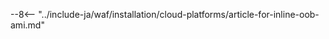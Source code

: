 [link-ssh-keys]:            https://docs.aws.amazon.com/AWSEC2/latest/UserGuide/get-set-up-for-amazon-ec2.html#create-a-key-pair
[link-sg]:                  https://docs.aws.amazon.com/ja_jp/AWSEC2/latest/UserGuide/get-set-up-for-amazon-ec2.html#create-a-base-security-group
[link-launch-instance]:     https://docs.aws.amazon.com/ja_jp/AWSEC2/latest/UserGuide/EC2_GetStarted.html#ec2-launch-instance

[anchor1]:      #2-セキュリティグループの作成
[anchor2]:      #1-AWSでSSHキーペアを作成

[img-create-sg]:                ../../images/installation-ami/common/create_sg.png
[versioning-policy]:            ../../updating-migrating/versioning-policy.md#バージョン一覧
[img-wl-console-users]:         ../../images/check-user-no-2fa.png
[img-create-wallarm-node]:      ../../images/user-guides/nodes/create-cloud-node.png
[deployment-platform-docs]:     ../../installation/supported-deployment-options.md
[node-token]:                       ../../quickstart.md#Wallarmフィルタリングノードのデプロイ
[api-token]:                        ../../user-guides/settings/api-tokens.md
[wallarm-token-types]:              ../../user-guides/nodes/nodes.md#ノード作成用のAPIとノードトークン
[platform]:                         ../../installation/supported-deployment-options.md
[ptrav-attack-docs]:                ../../attacks-vulns-list.md#パストラバーサル
[attacks-in-ui-image]:              ../../images/admin-guides/test-attacks-quickstart.png
[wallarm-nginx-directives]:         ../../admin-en/configure-parameters-en.md
[autoscaling-docs]:                 ../../admin-en/installation-guides/amazon-cloud/autoscaling-overview.md
[real-ip-docs]:                     ../../admin-en/using-proxy-or-balancer-en.md
[allocate-memory-docs]:             ../../admin-en/configuration-guides/allocate-resources-for-node.md
[limiting-request-processing]:      ../../user-guides/rules/configure-overlimit-res-detection.md
[logs-docs]:                        ../../admin-en/configure-logging.md
[oob-advantages-limitations]:       ../oob/overview.md#利点と制限事項
[wallarm-mode]:                     ../../admin-en/configure-wallarm-mode.md
[oob-docs]:                         ../oob/overview.md
[wallarm-api-via-proxy]:            ../../admin-en/configuration-guides/access-to-wallarm-api-via-proxy.md
[web-server-mirroring-examples]:    ../oob/web-server-mirroring/overview.md#トラフィックミラーリングのWebサーバー設定の事例
[img-grouped-nodes]:                ../../images/user-guides/nodes/grouped-nodes.png

--8<-- "../include-ja/waf/installation/cloud-platforms/article-for-inline-oob-ami.md"
